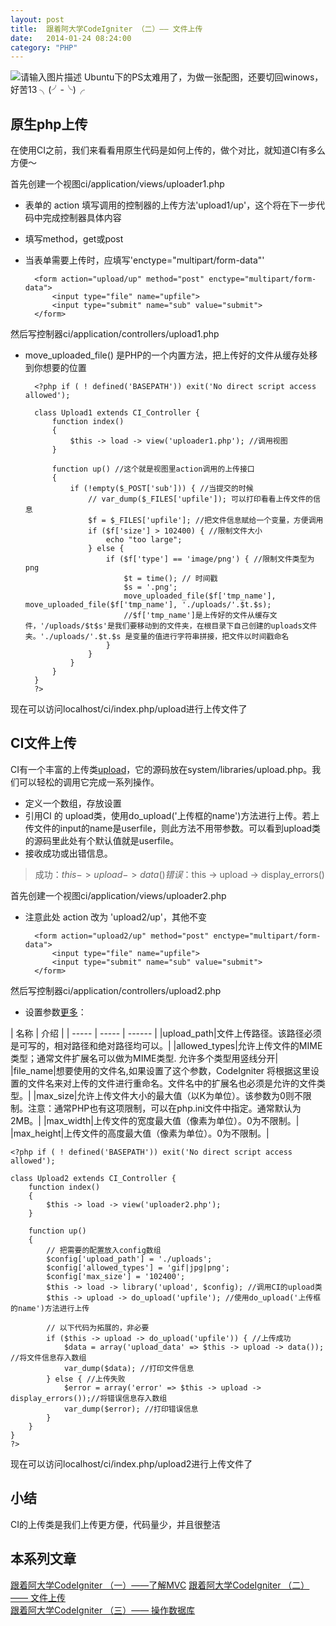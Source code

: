 ```yaml
---
layout: post
title:  跟着阿大学CodeIgniter （二）—— 文件上传
date:   2014-01-24 08:24:00
category: "PHP"
---
```


![请输入图片描述][1]
Ubuntu下的PS太难用了，为做一张配图，还要切回winows，好苦13 ╮(╯-╰)╭

<!--more-->

## 原生php上传
在使用CI之前，我们来看看用原生代码是如何上传的，做个对比，就知道CI有多么方便～

首先创建一个视图ci/application/views/uploader1.php

- 表单的 action 填写调用的控制器的上传方法'upload1/up'，这个将在下一步代码中完成控制器具体内容
- 填写method，get或post
- 当表单需要上传时，应填写'enctype="multipart/form-data"'
    
    	<form action="upload/up" method="post" enctype="multipart/form-data">
    		<input type="file" name="upfile">
    		<input type="submit" name="sub" value="submit">
    	</form>

然后写控制器ci/application/controllers/upload1.php

- move_uploaded_file() 是PHP的一个内置方法，把上传好的文件从缓存处移到你想要的位置

        <?php if ( ! defined('BASEPATH')) exit('No direct script access allowed');
        
        class Upload1 extends CI_Controller {
        	function index()
        	{
        		$this -> load -> view('uploader1.php'); //调用视图
        	}
        
        	function up() //这个就是视图里action调用的上传接口
        	{
        		if (!empty($_POST['sub'])) { //当提交的时候
        			// var_dump($_FILES['upfile']); 可以打印看看上传文件的信息
        			$f = $_FILES['upfile']; //把文件信息赋给一个变量，方便调用
        			if ($f['size'] > 102400) { //限制文件大小
        				echo "too large";
        			} else {
        				if ($f['type'] == 'image/png') { //限制文件类型为png
        					$t = time(); // 时间戳
        					$s = '.png';
        					move_uploaded_file($f['tmp_name'], move_uploaded_file($f['tmp_name'], './uploads/'.$t.$s);
        					//$f['tmp_name']是上传好的文件从缓存文件，'/uploads/$t$s'是我们要移动到的文件夹，在根目录下自己创建的uploads文件夹。'./uploads/'.$t.$s 是变量的值进行字符串拼接，把文件以时间戳命名
        				}
        			}
        		}
        	}
        }
        ?>

现在可以访问localhost/ci/index.php/upload进行上传文件了
        
## CI文件上传
CI有一个丰富的上传类[upload](http://codeigniter.org.cn/user_guide/libraries/file_uploading.html)，它的源码放在system/libraries/upload.php。我们可以轻松的调用它完成一系列操作。

- 定义一个数组，存放设置
- 引用CI 的 upload类，使用do_upload('上传框的name')方法进行上传。若上传文件的input的name是userfile，则此方法不用带参数。可以看到upload类的源码里此处有个默认值就是userfile。
- 接收成功或出错信息。
> 成功：$this -> upload -> data()     
> 错误：$this -> upload -> display_errors()

首先创建一个视图ci/application/views/uploader2.php

- 注意此处 action 改为 'upload2/up'，其他不变
    
    	<form action="upload2/up" method="post" enctype="multipart/form-data">
    		<input type="file" name="upfile">
    		<input type="submit" name="sub" value="submit">
    	</form>

然后写控制器ci/application/controllers/upload2.php

- 设置参数[更多](http://codeigniter.org.cn/user_guide/libraries/file_uploading.html)：

| 名称 | 介绍 | 
| ----- | ----- | ------ |
|upload_path|文件上传路径。该路径必须是可写的，相对路径和绝对路径均可以。|
|allowed_types|允许上传文件的MIME类型；通常文件扩展名可以做为MIME类型. 允许多个类型用竖线分开|
|file_name|想要使用的文件名,如果设置了这个参数，CodeIgniter 将根据这里设置的文件名来对上传的文件进行重命名。文件名中的扩展名也必须是允许的文件类型。|
|max_size|允许上传文件大小的最大值（以K为单位）。该参数为0则不限制。注意：通常PHP也有这项限制，可以在php.ini文件中指定。通常默认为2MB。|
|max_width|上传文件的宽度最大值（像素为单位）。0为不限制。|
|max_height|上传文件的高度最大值（像素为单位）。0为不限制。|



    <?php if ( ! defined('BASEPATH')) exit('No direct script access allowed');
    
    class Upload2 extends CI_Controller {
    	function index()
    	{
    		$this -> load -> view('uploader2.php');
    	}
    
    	function up()
    	{
    	    // 把需要的配置放入config数组
    		$config['upload_path'] = './uploads';
    		$config['allowed_types'] = 'gif|jpg|png';
    		$config['max_size'] = '102400';
    		$this -> load -> library('upload', $config); //调用CI的upload类
    		$this -> upload -> do_upload('upfile'); //使用do_upload('上传框的name')方法进行上传
    		
    		// 以下代码为拓展的，非必要
    		if ($this -> upload -> do_upload('upfile')) { //上传成功
    			$data = array('upload_data' => $this -> upload -> data()); //将文件信息存入数组
    			var_dump($data); //打印文件信息
    		} else { //上传失败
    			$error = array('error' => $this -> upload -> display_errors());//将错误信息存入数组
    			var_dump($error); //打印错误信息
    		}
    	}
    }
    ?>

现在可以访问localhost/ci/index.php/upload2进行上传文件了

## 小结
CI的上传类是我们上传更方便，代码量少，并且很整洁

## 本系列文章
[跟着阿大学CodeIgniter （一）——了解MVC](http://blog.segmentfault.com/younglaker/1190000000392848)
[跟着阿大学CodeIgniter （二）—— 文件上传](http://blog.segmentfault.com/younglaker/1190000000396029)  
[跟着阿大学CodeIgniter （三）—— 操作数据库](http://blog.segmentfault.com/younglaker/1190000000402287)


  [1]: http://segmentfault.com/img/bVbPbI